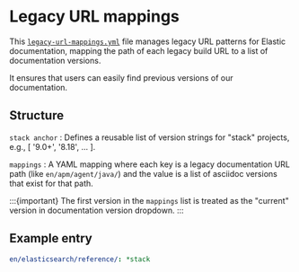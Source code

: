 # Legacy URL mappings

This [`legacy-url-mappings.yml`](https://github.com/elastic/docs-builder/blob/main/config/legacy-url-mappings.yml) file manages legacy URL patterns for Elastic documentation, mapping the path of each legacy build URL to a list of documentation versions.

It ensures that users can easily find previous versions of our documentation.

## Structure

`stack anchor`
:   Defines a reusable list of version strings for "stack" projects, e.g., [ '9.0+', '8.18', ... ].

`mappings`
:   A YAML mapping where each key is a legacy documentation URL path (like `en/apm/agent/java/`) and the value is a list of asciidoc versions that exist for that path.

:::{important}
The first version in the `mappings` list is treated as the "current" version in documentation version dropdown.
:::

## Example entry

```yml
en/elasticsearch/reference/: *stack
```